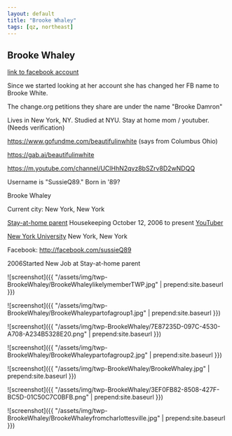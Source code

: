 ```yaml
---
layout: default
title: "Brooke Whaley"
tags: [qz, northeast]
---
```



## Brooke Whaley

[link to facebook account](https://www.facebook.com/100011810086449)

Since we started looking at her account she has changed her FB name to Brooke White.

The change.org petitions they share are under the name "Brooke Damron"

Lives in New York, NY. Studied at NYU. Stay at home mom / youtuber. (Needs verification)

https://www.gofundme.com/beautifulinwhite (says from Columbus Ohio)

https://gab.ai/beautifulinwhite

https://m.youtube.com/channel/UClHhN2qvz8bSZrv8D2wNDQQ

Username is "SussieQ89." Born in '89?


 Brooke Whaley



Current city: New York, New York

[Stay-at-home parent](https://www.facebook.com/pages/Stay-at-home-parent/1393703070850292) Housekeeping  October 12, 2006 to present
[YouTuber](https://www.facebook.com/pages/YouTuber/1451387688492591) 

[New York University](https://www.facebook.com/NYU/) New York, New York

Facebook: http://facebook.com/sussieQ89

2006Started New Job at Stay-at-home parent




![screenshot]({{ "/assets/img/twp-BrookeWhaley/BrookeWhaleylikelymemberTWP.jpg" | prepend:site.baseurl }})


![screenshot]({{ "/assets/img/twp-BrookeWhaley/BrookeWhaleypartofagroup1.jpg" | prepend:site.baseurl }})


![screenshot]({{ "/assets/img/twp-BrookeWhaley/7E87235D-097C-4530-A708-A234B5328E20.png" | prepend:site.baseurl }})


![screenshot]({{ "/assets/img/twp-BrookeWhaley/BrookeWhaleypartofagroup2.jpg" | prepend:site.baseurl }})


![screenshot]({{ "/assets/img/twp-BrookeWhaley/BrookeWhaley.jpg" | prepend:site.baseurl }})


![screenshot]({{ "/assets/img/twp-BrookeWhaley/3EF0FB82-8508-427F-BC5D-01C50C7C0BFB.png" | prepend:site.baseurl }})


![screenshot]({{ "/assets/img/twp-BrookeWhaley/BrookeWhaleyfromcharlottesville.jpg" | prepend:site.baseurl }})
